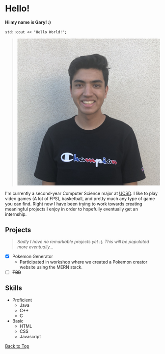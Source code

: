 # Hello!
**Hi my name is Gary! :)**

`std::cout << "Hello World!";`

> ![Picture of me](img/Headshot.jpg)

I'm currently a second-year Computer Science major at [UCSD](https://ucsd.edu/). I like to play video games (A lot of FPS), basketball, and pretty much any type of game you can find. Right now I have been trying to work towards creating meaningful projects I enjoy in order to hopefully eventually get an internship. 

## Projects
> *Sadly I have no remarkable projects yet :(. This will be populated more eventually...*

- [x] Pokemon Generator
  - Participated in workshop where we created a Pokemon creator website using the MERN stack. 
- [ ] ~~TBD~~

## Skills
- Proficient
  - Java
  - C++
  - C
- Basic 
  - HTML
  - CSS
  - Javascript
  
  

[Back to Top](#hello)
